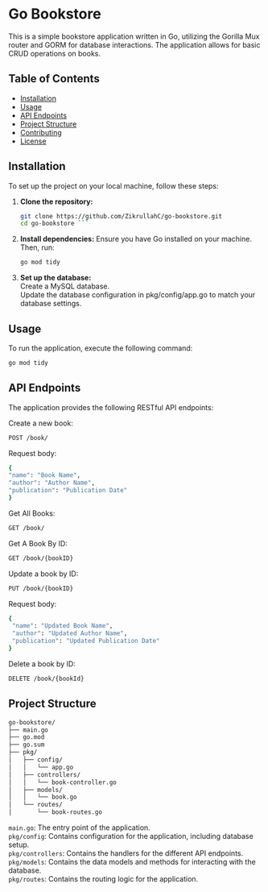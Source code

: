 # Go Bookstore

This is a simple bookstore application written in Go, utilizing the Gorilla Mux router and GORM for database interactions. The application allows for basic CRUD operations on books.

## Table of Contents

- [Installation](#installation)
- [Usage](#usage)
- [API Endpoints](#api-endpoints)
- [Project Structure](#project-structure)
- [Contributing](#contributing)
- [License](#license)

## Installation

To set up the project on your local machine, follow these steps:

1. **Clone the repository:**
   ```sh
   git clone https://github.com/ZikrullahC/go-bookstore.git
   cd go-bookstore ```
   
2. **Install dependencies:**
Ensure you have Go installed on your machine. Then, run:
   ```sh
   go mod tidy
   ```
3. **Set up the database:**  
Create a MySQL database.  
Update the database configuration in pkg/config/app.go to match your database settings.

## Usage

  To run the application, execute the following command:
   ```sh
   go mod tidy
   ```

 ## API Endpoints
  The application provides the following RESTful API endpoints:  

  Create a new book:
  ```sh
  POST /book/  
  ```
  Request body:
  ```sh
  {
  "name": "Book Name",
  "author": "Author Name",
  "publication": "Publication Date"
 }
  ```  
 Get All Books:
 ```sh
 GET /book/
 ```
 
 Get A Book By ID:
 ```sh
 GET /book/{bookID}
 ```
 
 Update a book by ID:
 ```sh
 PUT /book/{bookID}
 ```
 Request body:
 ```sh
 {
  "name": "Updated Book Name",
  "author": "Updated Author Name",
  "publication": "Updated Publication Date"
}
 ```
Delete a book by ID:

```sh
DELETE /book/{bookId}
```

## Project Structure

```sh
go-bookstore/
├── main.go
├── go.mod
├── go.sum
├── pkg/
│   ├── config/
│   │   └── app.go
│   ├── controllers/
│   │   └── book-controller.go
│   ├── models/
│   │   └── book.go
│   └── routes/
│       └── book-routes.go
```
``main.go``: The entry point of the application.  
``pkg/config``: Contains configuration for the application, including database setup.  
``pkg/controllers``: Contains the handlers for the different API endpoints.  
``pkg/models``: Contains the data models and methods for interacting with the database.  
``pkg/routes``: Contains the routing logic for the application.  


















